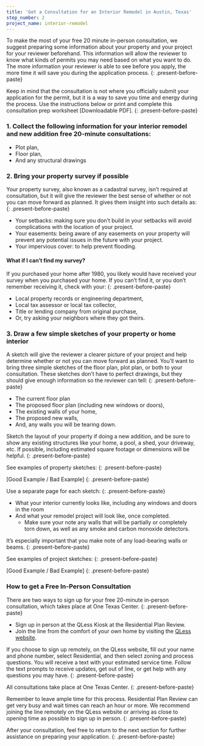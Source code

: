 ```yaml
---
title: 'Get a Consultation for an Interior Remodel in Austin, Texas'
step_number: 2
project_name: interior-remodel
---
```



To make the most of your free 20 minute in-person consultation, we suggest preparing some information about your property and your project for your reviewer beforehand. This information will allow the reviewer to know what kinds of permits you may need based on what you want to do. The more information your reviewer is able to see before you apply, the more time it will save you during the application process.
{: .present-before-paste}

Keep in mind that the consultation is not where you officially submit your application for the permit, but it is a way to save you time and energy during the process. Use the instructions below or print and complete this consultation prep worksheet [Downloadable PDF].
{: .present-before-paste}

### 1. Collect the following information for your interior remodel and new addition free 20-minute consultations:

* Plot plan,
* Floor plan,
* And any structural drawings

### 2. Bring your property survey if possible

Your property survey, also known as a cadastral survey, isn’t required at consultation, but it will give the reviewer the best sense of whether or not you can move forward as planned. It gives them insight into such details as:
{: .present-before-paste}

* Your setbacks: making sure you don’t build in your setbacks will avoid complications with the location of your project.
* Your easements: being aware of any easements on your property will prevent any potential issues in the future with your project.
* Your impervious cover: to help prevent flooding.

#### What if I can’t find my survey?

If you purchased your home after 1980, you likely would have received your survey when you purchased your home. If you can’t find it, or you don’t remember receiving it, check with your:
{: .present-before-paste}

* Local property records or engineering department,
* Local tax assessor or local tax collector,
* Title or lending company from original purchase,
* Or, try asking your neighbors where they got theirs.

### 3. Draw a few simple sketches of your property or home interior

A sketch will give the reviewer a clearer picture of your project and help determine whether or not you can move forward as planned. You’ll want to bring three simple sketches of the floor plan, plot plan, or both to your consultation. These sketches don’t have to perfect drawings, but they should give enough information so the reviewer can tell:
{: .present-before-paste}

* The current floor plan
* The proposed floor plan (including new windows or doors),
* The existing walls of your home,
* The proposed new walls,
* And, any walls you will be tearing down.

Sketch the layout of your property if doing a new addition, and be sure to show any existing structures like your home, a pool, a shed, your driveway, etc. If possible, including estimated square footage or dimensions will be helpful.
{: .present-before-paste}

See examples of property sketches:
{: .present-before-paste}

[Good Example / Bad Example]
{: .present-before-paste}

Use a separate page for each sketch:
{: .present-before-paste}

* What your interior currently looks like, including any windows and doors in the room
* And what your remodel project will look like, once completed.
  * Make sure your note any walls that will be partially or completely torn down, as well as any smoke and carbon monoxide detectors.

It’s especially important that you make note of any load-bearing walls or beams.
{: .present-before-paste}

See examples of project sketches:
{: .present-before-paste}

[Good Example / Bad Example]
{: .present-before-paste}

### How to get a Free In-Person Consultation

There are two ways to sign up for your free 20-minute in-person consultation, which takes place at One Texas Center.
{: .present-before-paste}

* Sign up in person at the QLess Kiosk at the Residential Plan Review.
* Join the line from the comfort of your own home by visiting the [QLess website](https://kiosk.qless.com/kiosk/app/home/19062?queues=63813,65072,64852,64862,66812).

If you choose to sign up remotely, on the QLess website, fill out your name and phone number, select Residential, and then select zoning and process questions. You will receive a text with your estimated service time. Follow the text prompts to receive updates, get out of line, or get help with any questions you may have.
{: .present-before-paste}

All consultations take place at One Texas Center.
{: .present-before-paste}

Remember to leave ample time for this process. Residential Plan Review can get very busy and wait times can reach an hour or more. We recommend joining the line remotely on the QLess website or arriving as close to opening time as possible to sign up in person.
{: .present-before-paste}

After your consultation, feel free to return to the next section for further assistance on preparing your application.
{: .present-before-paste}